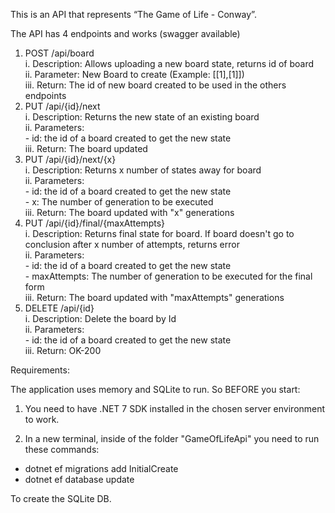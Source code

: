 This is an API that represents “The Game of Life - Conway”.

The API has 4 endpoints and works (swagger available)

1. POST /api/board  
    i. Description: Allows uploading a new board state, returns id of board  
    ii. Parameter: New Board to create (Example: [[1],[1]])  
    iii. Return: The id of new board created to be used in the others endpoints  
2. PUT /api/{id}/next  
    i. Description: Returns the new state of an existing board  
    ii. Parameters:  
        -    id: the id of a board created to get the new state  
    iii. Return: The board updated  
3. PUT /api/{id}/next/{x}  
    i. Description: Returns x number of states away for board  
    ii. Parameters:  
        -    id: the id of a board created to get the new state  
        -    x: The number of generation to be executed  
    iii. Return: The board updated with "x" generations  
4. PUT /api/{id}/final/{maxAttempts}  
    i. Description: Returns final state for board. If board doesn't go to conclusion after x number of attempts, returns error  
    ii. Parameters:  
        -    id: the id of a board created to get the new state  
        -    maxAttempts: The number of generation to be executed for the final form  
    iii. Return: The board updated with "maxAttempts" generations  
5. DELETE /api/{id}  
    i. Description: Delete the board by Id  
    ii. Parameters:  
        -    id: the id of a board created to get the new state  
    iii. Return: OK-200  
    
Requirements:

The application uses memory and SQLite to run. So BEFORE you start:

1. You need to have .NET 7 SDK installed in the chosen server environment to work.

2. In a new terminal, inside of the folder "GameOfLifeApi" you need to run these commands:  

 - dotnet ef migrations add InitialCreate  
 - dotnet ef database update  

To create the SQLite DB.  